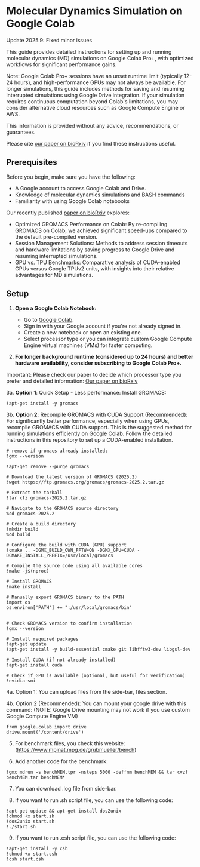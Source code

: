 # Molecular Dynamics Simulation on Google Colab

Update 2025.9: Fixed minor issues

This guide provides detailed instructions for setting up and running molecular dynamics (MD) simulations on Google Colab Pro+, with optimized workflows for significant performance gains. 

Note: Google Colab Pro+ sessions have an unset runtime limit (typically 12-24 hours), and high-performance GPUs may not always be available. For longer simulations, this guide includes methods for saving and resuming interrupted simulations using Google Drive integration. If your simulation requires continuous computation beyond Colab's limitations, you may consider alternative cloud resources such as Google Compute Engine or AWS.

This information is provided without any advice, recommendations, or guarantees.

Please cite [our paper on bioRxiv](https://www.biorxiv.org/content/10.1101/2024.11.14.623563v1.abstract) if you find these instructions useful.

## Prerequisites

Before you begin, make sure you have the following:

- A Google account to access Google Colab and Drive.
- Knowledge of molecular dynamics simulations and BASH commands
- Familiarity with using Google Colab notebooks

Our recently published [paper on bioRxiv](https://www.biorxiv.org/content/10.1101/2024.11.14.623563v1.abstract) explores:

- Optimized GROMACS Performance on Colab: By re-compiling GROMACS on Colab, we achieved significant speed-ups compared to the default pre-compiled version.
- Session Management Solutions: Methods to address session timeouts and hardware limitations by saving progress to Google Drive and resuming interrupted simulations.
- GPU vs. TPU Benchmarks: Comparative analysis of CUDA-enabled GPUs versus Google TPUv2 units, with insights into their relative advantages for MD simulations.



## Setup

1. **Open a Google Colab Notebook:**
   - Go to [Google Colab](https://colab.research.google.com/).
   - Sign in with your Google account if you're not already signed in.
   - Create a new notebook or open an existing one.
   - Select processor type or you can integrate custom Google Compute Engine virtual machines (VMs) for faster computing.

2. **For longer background runtime (considered up to 24 hours) and better hardware availability, consider subscribing to Google Colab Pro+.**

Important: Please check our paper to decide which processor type you prefer and detailed information: [Our paper on bioRxiv](https://www.biorxiv.org/content/10.1101/2024.11.14.623563v1.abstract)

3a. **Option 1**: Quick Setup - Less performance: Install GROMACS:
```
!apt-get install -y gromacs
```

3b. **Option 2**: Recompile GROMACS with CUDA Support (Recommended):
For significantly better performance, especially when using GPUs, recompile GROMACS with CUDA support. This is the suggested method for running simulations efficiently on Google Colab. Follow the detailed instructions in this repository to set up a CUDA-enabled installation.


```
# remove if gromacs already installed:
!gmx --version

!apt-get remove --purge gromacs

```
```
# Download the latest version of GROMACS (2025.2)
!wget https://ftp.gromacs.org/gromacs/gromacs-2025.2.tar.gz

# Extract the tarball
!tar xfz gromacs-2025.2.tar.gz

```
```
# Navigate to the GROMACS source directory
%cd gromacs-2025.2

# Create a build directory
!mkdir build
%cd build

# Configure the build with CUDA (GPU) support
!cmake .. -DGMX_BUILD_OWN_FFTW=ON -DGMX_GPU=CUDA -DCMAKE_INSTALL_PREFIX=/usr/local/gromacs

# Compile the source code using all available cores
!make -j$(nproc)

# Install GROMACS
!make install

# Manually export GROMACS binary to the PATH
import os
os.environ['PATH'] += ":/usr/local/gromacs/bin"
```
```

# Check GROMACS version to confirm installation
!gmx --version

```

```
# Install required packages
!apt-get update
!apt-get install -y build-essential cmake git libfftw3-dev libgsl-dev

# Install CUDA (if not already installed)
!apt-get install cuda

# Check if GPU is available (optional, but useful for verification)
!nvidia-smi
```

4a. Option 1: You can upload files from the side-bar, files section.
   
4b. Option 2 (Recommended): You can mount your google drive with this command: (NOTE: Google Drive mounting may not work if you use custom Google Compute Engine VM)
```
from google.colab import drive
drive.mount('/content/drive')
```

5. For benchmark files, you check this website: (https://www.mpinat.mpg.de/grubmueller/bench)

6. Add another code for the benchmark:   
```
!gmx mdrun -s benchMEM.tpr -nsteps 5000 -deffnm benchMEM && tar cvzf benchMEM.tar benchMEM*
```

7. You can download .log file from side-bar.

8. If you want to run .sh script file, you can use the following code:
```
!apt-get update && apt-get install dos2unix
!chmod +x start.sh
!dos2unix start.sh
!./start.sh
```

9. If you want to run .csh script file, you can use the following code:
```
!apt-get install -y csh
!chmod +x start.csh
!csh start.csh
```
